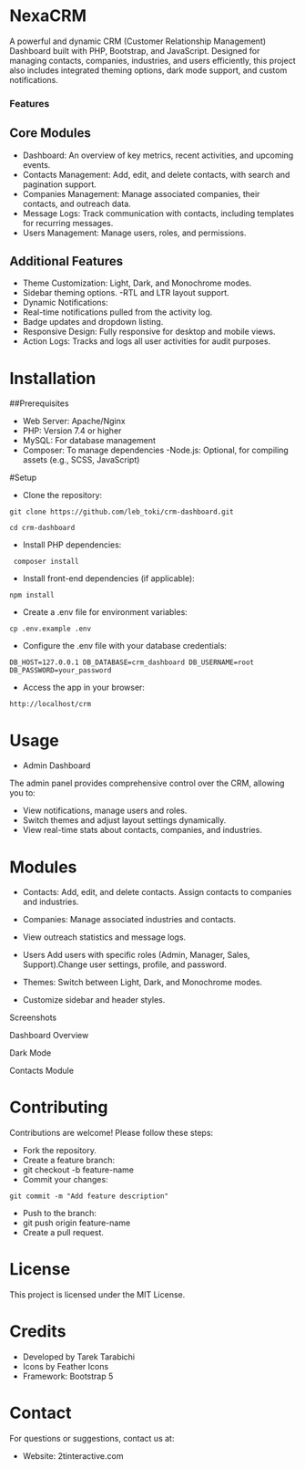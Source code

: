 # NexaCRM
A powerful and dynamic CRM (Customer Relationship Management) Dashboard built with PHP, Bootstrap, and JavaScript. Designed for managing contacts, companies, industries, and users efficiently, this project also includes integrated theming options, dark mode support, and custom notifications.

### Features

## Core Modules
- Dashboard: An overview of key metrics, recent activities, and upcoming events.
- Contacts Management: Add, edit, and delete contacts, with search and pagination support.
- Companies Management: Manage associated companies, their contacts, and outreach data.
- Message Logs: Track communication with contacts, including templates for recurring messages.
- Users Management: Manage users, roles, and permissions.

## Additional Features
- Theme Customization:
Light, Dark, and Monochrome modes.
- Sidebar theming options.
-RTL and LTR layout support.
- Dynamic Notifications:
- Real-time notifications pulled from the activity log.
- Badge updates and dropdown listing.
- Responsive Design: Fully responsive for desktop and mobile views.
- Action Logs: Tracks and logs all user activities for audit purposes.

# Installation

##Prerequisites
- Web Server: Apache/Nginx
- PHP: Version 7.4 or higher
- MySQL: For database management
- Composer: To manage dependencies
-Node.js: Optional, for compiling assets (e.g., SCSS, JavaScript)

#Setup
- Clone the repository:

`
git clone https://github.com/leb_toki/crm-dashboard.git
`

`
cd crm-dashboard
`

- Install PHP dependencies:

` 
composer install
`

- Install front-end dependencies (if applicable):

`
npm install
`

- Create a .env file for environment variables:

`
cp .env.example .env
`
- Configure the .env file with your database credentials:

`
DB_HOST=127.0.0.1
DB_DATABASE=crm_dashboard
DB_USERNAME=root
DB_PASSWORD=your_password
`

- Access the app in your browser:

`
http://localhost/crm
`

# Usage
- Admin Dashboard

The admin panel provides comprehensive control over the CRM, allowing you to:

- View notifications, manage users and roles.
- Switch themes and adjust layout settings dynamically.
- View real-time stats about contacts, companies, and industries.

# Modules
- Contacts: Add, edit, and delete contacts. Assign contacts to companies and industries.

- Companies: Manage associated industries and contacts.
- View outreach statistics and message logs.
- Users Add users with specific roles (Admin, Manager, Sales, Support).Change user settings, profile, and password.

- Themes: Switch between Light, Dark, and Monochrome modes.

- Customize sidebar and header styles.

Screenshots


Dashboard Overview


Dark Mode


Contacts Module


# Contributing
Contributions are welcome! Please follow these steps:

- Fork the repository.
- Create a feature branch:
- git checkout -b feature-name
- Commit your changes:

`
git commit -m "Add feature description"
`

- Push to the branch:
- git push origin feature-name
- Create a pull request.

# License
This project is licensed under the MIT License.

# Credits
- Developed by Tarek Tarabichi
- Icons by Feather Icons
- Framework: Bootstrap 5

# Contact
For questions or suggestions, contact us at:

- Website: 2tinteractive.com
